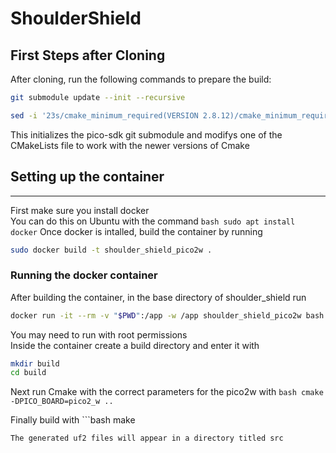 # ShoulderShield
## First Steps after Cloning
After cloning, run the following commands to prepare the build:

```bash
git submodule update --init --recursive
```

```bash
sed -i '23s/cmake_minimum_required(VERSION 2.8.12)/cmake_minimum_required(VERSION 3.5..3.27)/' lib/pico-sdk/lib/mbedtls/CMakeLists.txt
```
This initializes the pico-sdk git submodule and modifys one of the CMakeLists file to work with the newer versions of Cmake

## Setting up the container
---
First make sure you install docker\
You can do this on Ubuntu with the command ```bash sudo apt install docker```
Once docker is intalled, build the container by running
 ```bash
 sudo docker build -t shoulder_shield_pico2w .
```
### Running the docker container
After building the container, in the base directory of shoulder_shield run
```bash
docker run -it --rm -v "$PWD":/app -w /app shoulder_shield_pico2w bash
```
You may need to run with root permissions\
Inside the container create a build directory and enter it with
 ```bash 
mkdir build
cd build
```
Next run Cmake with the correct parameters for the pico2w with ```bash
cmake -DPICO_BOARD=pico2_w ..```

Finally build with ```bash 
make
```
The generated uf2 files will appear in a directory titled src
